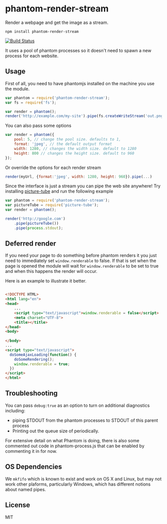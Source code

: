 # phantom-render-stream

Render a webpage and get the image as a stream.

	npm install phantom-render-stream

[![Build Status](https://travis-ci.org/e-conomic/phantom-render-stream.png)](https://travis-ci.org/e-conomic/phantom-render-stream)

It uses a pool of phantom processes so it doesn't need to spawn a new process for each website.

## Usage

First of all, you need to have phantomjs installed on the machine you use the module.

``` js
var phantom = require('phantom-render-stream');
var fs = require('fs');

var render = phantom();
render('http://example.com/my-site').pipe(fs.createWriteStream('out.png'));
```

You can also pass some options

``` js
var render = phantom({
	pool: 5, // change the pool size. defaults to 1,
	format: 'jpeg', // the default output format
	width: 1280, // changes the width size. default to 1280
	height: 800 // changes the height size. default to 960
});
```

Or override the options for each render stream

``` js
render(myUrl, {format:'jpeg', width: 1280, height: 960}).pipe(...)
```




Since the interface is just a stream you can pipe the web site anywhere!
Try installing [picture-tube](https://github.com/substack/picture-tube) and run the following example

``` js
var phantom = require('phantom-render-stream');
var pictureTube = require('picture-tube');
var render = phantom();

render('http://google.com')
	.pipe(pictureTube())
	.pipe(process.stdout);
```

## Deferred render

If you need your page to do something before phantom renders it you just need to immediately set
`window.renderable` to false. If that is set when the page is opened the module will wait for 
`window.renderable` to be set to true and when this happens the render will occur.

Here is an example to illustrate it better.

```html

<!DOCTYPE HTML>
<html lang="en">
<head>
	...
	<script type="text/javascript">window.renderable = false</script>
	<meta charset="UTF-8">
	<title></title>
</head>
<body>
	
</body>
...
<script type="text/javascript">
  doSomeAjaxLoading(function() {
    doSomeRendering();
	window.renderable = true;
  })
</script>
</html>

```

## Troubleshooting

You can pass `debug:true` as an option to turn on additional diagnostics including:

 * piping STDOUT from the phantom processes to STDOUT of this parent process
 * Printing out the queue size of periodically.

For extensive detail on what Phantom is doing, there is also some commented out code
in phantom-process.js that can be enabled by commenting it in for now.

## OS Dependencies

We `mkfifo` which is known to exist and work on OS X and Linux, but may not work other plaforms,
particularly Windows, which has different notions about named pipes.

## License

MIT
